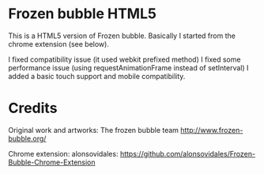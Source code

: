 Frozen bubble HTML5
===================
This is a HTML5 version of Frozen bubble. Basically I started from the chrome extension (see below).

I fixed compatibility issue (it used webkit prefixed method)
I fixed some performance issue (using requestAnimationFrame instead of setInterval)
I added a basic touch support and mobile compatibility.

Credits
=======

Original work and artworks: The frozen bubble team
http://www.frozen-bubble.org/

Chrome extension: alonsovidales: 
https://github.com/alonsovidales/Frozen-Bubble-Chrome-Extension


